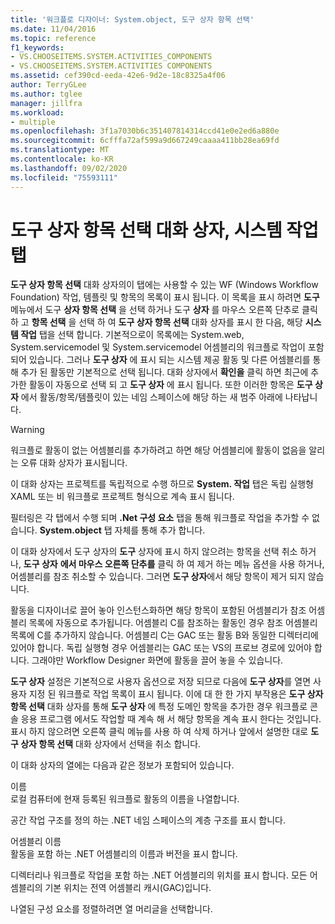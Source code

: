```yaml
---
title: '워크플로 디자이너: System.object, 도구 상자 항목 선택'
ms.date: 11/04/2016
ms.topic: reference
f1_keywords:
- VS.CHOOSEITEMS.SYSTEM.ACTIVITIES_COMPONENTS
- VS.CHOOSEITEMS.SYSTEM.ACTIVITIES COMPONENTS
ms.assetid: cef390cd-eeda-42e6-9d2e-18c8325a4f06
author: TerryGLee
ms.author: tglee
manager: jillfra
ms.workload:
- multiple
ms.openlocfilehash: 3f1a7030b6c351407814314ccd41e0e2ed6a880e
ms.sourcegitcommit: 6cfffa72af599a9d667249caaaa411bb28ea69fd
ms.translationtype: MT
ms.contentlocale: ko-KR
ms.lasthandoff: 09/02/2020
ms.locfileid: "75593111"
---
```

# <a name="systemactivities-tab-choose-toolbox-items-dialog-box"></a>도구 상자 항목 선택 대화 상자, 시스템 작업 탭

**도구 상자 항목 선택** 대화 상자의이 탭에는 사용할 수 있는 WF (Windows Workflow Foundation) 작업, 템플릿 및 항목의 목록이 표시 됩니다. 이 목록을 표시 하려면 **도구** 메뉴에서 도구 **상자 항목 선택** 을 선택 하거나 도구 **상자** 를 마우스 오른쪽 단추로 클릭 하 고 **항목 선택** 을 선택 하 여 **도구 상자 항목 선택** 대화 상자를 표시 한 다음, 해당 **시스템 작업** 탭을 선택 합니다. 기본적으로이 목록에는 System.web, System.servicemodel 및 System.servicemodel 어셈블리의 워크플로 작업이 포함 되어 있습니다. 그러나 **도구 상자** 에 표시 되는 시스템 제공 활동 및 다른 어셈블리를 통해 추가 된 활동만 기본적으로 선택 됩니다. 대화 상자에서 **확인을** 클릭 하면 최근에 추가한 활동이 자동으로 선택 되 고 **도구 상자** 에 표시 됩니다. 또한 이러한 항목은 **도구 상자** 에서 활동/항목/템플릿이 있는 네임 스페이스에 해당 하는 새 범주 아래에 나타납니다.

> [!WARNING]
> 워크플로 활동이 없는 어셈블리를 추가하려고 하면 해당 어셈블리에 활동이 없음을 알리는 오류 대화 상자가 표시됩니다.

이 대화 상자는 프로젝트를 독립적으로 수행 하므로 **System. 작업** 탭은 독립 실행형 XAML 또는 비 워크플로 프로젝트 형식으로 계속 표시 됩니다.

필터링은 각 탭에서 수행 되며 **.Net 구성 요소** 탭을 통해 워크플로 작업을 추가할 수 없습니다. **System.object** 탭 자체를 통해 추가 합니다.

이 대화 상자에서 도구 상자의 **도구** 상자에 표시 하지 않으려는 항목을 선택 취소 하거나, **도구 상자** **에서 마우스 오른쪽 단추를** 클릭 하 여 제거 하는 메뉴 옵션을 사용 하거나, 어셈블리를 참조 취소할 수 있습니다. 그러면 **도구 상자**에서 해당 항목이 제거 되지 않습니다.

활동을 디자이너로 끌어 놓아 인스턴스화하면 해당 항목이 포함된 어셈블리가 참조 어셈블리 목록에 자동으로 추가됩니다. 어셈블리 C를 참조하는 활동인 경우 참조 어셈블리 목록에 C를 추가하지 않습니다. 어셈블리 C는 GAC 또는 활동 B와 동일한 디렉터리에 있어야 합니다. 독립 실행형 경우 어셈블리는 GAC 또는 VS의 프로브 경로에 있어야 합니다. 그래야만 Workflow Designer 화면에 활동을 끌어 놓을 수 있습니다.

**도구 상자** 설정은 기본적으로 사용자 옵션으로 저장 되므로 다음에 **도구 상자**를 열면 사용자 지정 된 워크플로 작업 목록이 표시 됩니다. 이에 대 한 한 가지 부작용은 **도구 상자 항목 선택** 대화 상자를 통해 **도구 상자** 에 특정 도메인 항목을 추가한 경우 워크플로 콘솔 응용 프로그램 에서도 작업할 때 계속 해 서 해당 항목을 계속 표시 한다는 것입니다. 표시 하지 않으려면 오른쪽 클릭 메뉴를 사용 하 여 삭제 하거나 앞에서 설명한 대로 **도구 상자 항목 선택** 대화 상자에서 선택을 취소 합니다.

이 대화 상자의 열에는 다음과 같은 정보가 포함되어 있습니다.

이름\
로컬 컴퓨터에 현재 등록된 워크플로 활동의 이름을 나열합니다.

공간
작업 구조를 정의 하는 .NET 네임 스페이스의 계층 구조를 표시 합니다.

어셈블리 이름 \
활동을 포함 하는 .NET 어셈블리의 이름과 버전을 표시 합니다.

디렉터리나
워크플로 작업을 포함 하는 .NET 어셈블리의 위치를 표시 합니다. 모든 어셈블리의 기본 위치는 전역 어셈블리 캐시(GAC)입니다.

나열된 구성 요소를 정렬하려면 열 머리글을 선택합니다.
